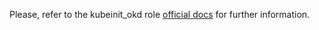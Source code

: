 Please, refer to the kubeinit_okd role
[official docs](https://kubeinit.github.io/kubeinit/roles/role-kubeinit_okd.html)
for further information.
